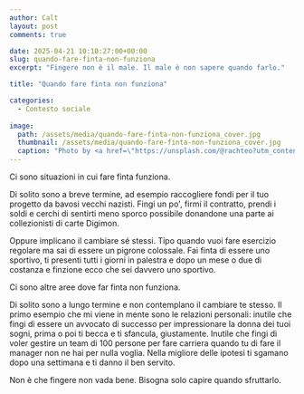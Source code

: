 ```yaml
---
author: Calt
layout: post
comments: true

date: 2025-04-21 10:10:27:00+00:00  
slug: quando-fare-finta-non-funziona
excerpt: "Fingere non è il male. Il male è non sapere quando farlo."

title: "Quando fare finta non funziona"

categories:
  - Contesto sociale
  
image:
  path: /assets/media/quando-fare-finta-non-funziona_cover.jpg
  thumbnail: /assets/media/quando-fare-finta-non-funziona_cover.jpg
  caption: "Photo by <a href=\"https://unsplash.com/@rachteo?utm_content=creditCopyText&utm_medium=referral&utm_source=unsplash\">Rach Teo</a>"
---
```


Ci sono situazioni in cui fare finta funziona. 

Di solito sono a breve termine, ad esempio raccogliere fondi per il tuo progetto da bavosi vecchi nazisti. Fingi un po', firmi il contratto, prendi i soldi e cerchi di sentirti meno sporco possibile donandone una parte ai collezionisti di carte Digimon.

Oppure implicano il cambiare sé stessi. Tipo quando vuoi fare esercizio regolare ma sai di essere un pigrone colossale. Fai finta di essere uno sportivo, ti presenti tutti i giorni in palestra e dopo un mese o due di costanza e finzione ecco che sei davvero uno sportivo.

Ci sono altre aree dove far finta non funziona. 

Di solito sono a lungo termine e non contemplano il cambiare te stesso. Il primo esempio che mi viene in mente sono le relazioni personali: inutile che fingi di essere un avvocato di successo per impressionare la donna dei tuoi sogni, prima o poi ti becca e ti sfancula, giustamente. Inutile che fingi di voler gestire un team di 100 persone per fare carriera quando tu di fare il manager non ne hai per nulla voglia. Nella migliore delle ipotesi ti sgamano dopo una settimana e ti danno il ben servito.

Non è che fingere non vada bene. Bisogna solo capire quando sfruttarlo.